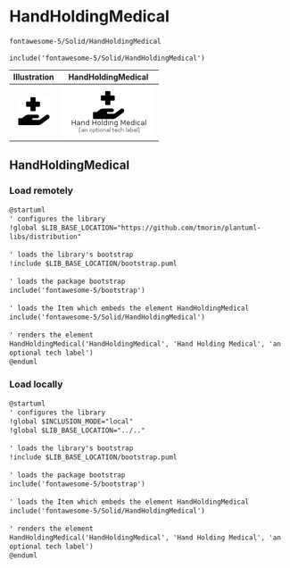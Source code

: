 # HandHoldingMedical


```text
fontawesome-5/Solid/HandHoldingMedical
```

```text
include('fontawesome-5/Solid/HandHoldingMedical')
```



| Illustration | HandHoldingMedical |
| :---: | :---: |
| ![illustration for Illustration](../../fontawesome-5/Solid/HandHoldingMedical.png) | ![illustration for HandHoldingMedical](../../fontawesome-5/Solid/HandHoldingMedical.Local.png) |




## HandHoldingMedical

### Load remotely
```plantuml
@startuml
' configures the library
!global $LIB_BASE_LOCATION="https://github.com/tmorin/plantuml-libs/distribution"

' loads the library's bootstrap
!include $LIB_BASE_LOCATION/bootstrap.puml

' loads the package bootstrap
include('fontawesome-5/bootstrap')

' loads the Item which embeds the element HandHoldingMedical
include('fontawesome-5/Solid/HandHoldingMedical')

' renders the element
HandHoldingMedical('HandHoldingMedical', 'Hand Holding Medical', 'an optional tech label')
@enduml
```

### Load locally
```plantuml
@startuml
' configures the library
!global $INCLUSION_MODE="local"
!global $LIB_BASE_LOCATION="../.."

' loads the library's bootstrap
!include $LIB_BASE_LOCATION/bootstrap.puml

' loads the package bootstrap
include('fontawesome-5/bootstrap')

' loads the Item which embeds the element HandHoldingMedical
include('fontawesome-5/Solid/HandHoldingMedical')

' renders the element
HandHoldingMedical('HandHoldingMedical', 'Hand Holding Medical', 'an optional tech label')
@enduml
```

